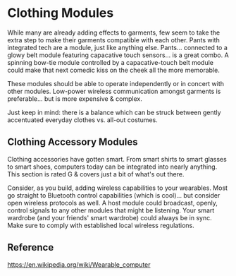 # Clothing Modules
While many are already adding effects to garments, few seem to take the extra
step to make their garments compatible with each other. Pants with integrated
tech are a module, just like anything else. Pants... connected to a glowy belt
module featuring capacative touch sensors... is a great combo. A spinning
bow-tie module controlled by a capacative-touch belt module could make that
next comedic kiss on the cheek all the more memorable.

These modules should be able to operate independently or in concert with other
modules. Low-power wireless communication amongst garments is preferable... but
is more expensive & complex.

Just keep in mind: there is a balance which can be struck between gently
accentuated everyday clothes vs. all-out costumes.

## Clothing Accessory Modules
Clothing accessories have gotten smart. From smart shirts to smart glasses to
smart shoes, computers today can be integrated into nearly anything.
This section is rated G & covers just a bit of what's out there.

Consider, as you build, adding wireless capabilities to your wearables. Most go
straight to Bluetooth control capabilities (which is cool)... but consider open
wireless protocols as well. A host module could broadcast, openly, control
signals to any other modules that might be listening. Your smart wardrobe (and
your friends' smart wardrobe) could always be in sync.
Make sure to comply with established local wireless regulations.

## Reference
https://en.wikipedia.org/wiki/Wearable_computer

